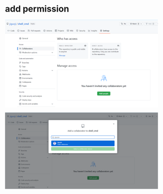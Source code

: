 # add permission

![](https://github.com/jiguoji/shell_cmd/blob/main/pic/1.png)  

![](https://github.com/jiguoji/shell_cmd/blob/main/pic/2.png)













